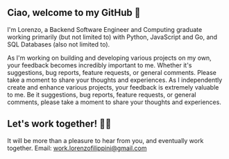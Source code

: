 ## Ciao, welcome to my GitHub 👋

I'm Lorenzo, a Backend Software Engineer and Computing graduate working primarily (but not limited to) with Python, JavaScript and Go, and SQL Databases (also not limited to).

As I'm working on building and developing various projects on my own, your feedback becomes incredibly important to me. 
Whether it's suggestions, bug reports, feature requests, or general comments. Please take a moment to share your thoughts and experiences.
As I independently create and enhance various projects, your feedback is extremely valuable to me. 
Be it suggestions, bug reports, feature requests, or general comments, please take a moment to share your thoughts and experiences.

## Let's work together! 🙏🏼

It will be more than a pleasure to hear from you, and eventually work together.
Email: work.lorenzofilippini@gmail.com
